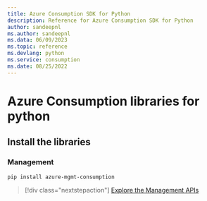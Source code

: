 ```yaml
---
title: Azure Consumption SDK for Python
description: Reference for Azure Consumption SDK for Python
author: sandeepnl
ms.author: sandeepnl
ms.data: 06/09/2023
ms.topic: reference
ms.devlang: python
ms.service: consumption
ms.date: 08/25/2022
---
```

# Azure Consumption libraries for python

## Install the libraries


### Management

```bash
pip install azure-mgmt-consumption
```
> [!div class="nextstepaction"]
> [Explore the Management APIs](/python/api/overview/azure/mgmt-consumption-readme)